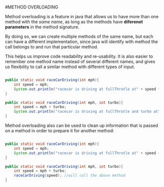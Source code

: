 #METHOD OVERLOADING

Method overloading is a feature in java that allows us to have more than one method with the *same name*, as long as the methods have **diferenet parameters** in the method signature.

By doing so, we can create multiple methods of the same name, but each can have a different implementation, since java will identify with method the call belongs to and run that particular method.

This helps us improve code readability and re-usability. It is also easier to remember one method name instead of several different names, and gives us flexibility to call a similar method with different types of input.

```java

public static void raceCarDriving(int mph){
	int speed = mph;
	System.out.println("racecar is driving at fullThrotle at" + speed + "mph")
}

public static void raceCarDriving(int mph, int turbo){
	int speed = mph + turbo;
	System.out.println("racecar is driving at fullThrotle and turbo at" + speed + "mph")
}

```

Method overloading also can be used to clean up information that is passed on a method in order to prepare it for another method:
```java

public static void raceCarDriving(int mph){
	int speed = mph;
	System.out.println("racecar is driving at fullThrotle at" + speed + "mph")
}

public static void raceCarDriving(int mph, int turbo){
	int speed = mph + turbo;
	raceCarDriving(speed); //will call the above method
}



```